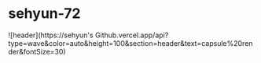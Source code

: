 # sehyun-72
![header](https://sehyun's Github.vercel.app/api?type=wave&color=auto&height=100&section=header&text=capsule%20render&fontSize=30)
